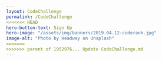 ```yaml
---
layout: CodeChallenge
permalink: /CodeChallenge
<<<<<<< HEAD
hero-button-text: Sign Up
hero-image: "/assets/img/banners/2019.04.12-coderank.jpg"
image-alt: "Photo by Headway on Unsplash"
=======
>>>>>>> parent of 1952976... Update CodeChallenge.md
---
```

